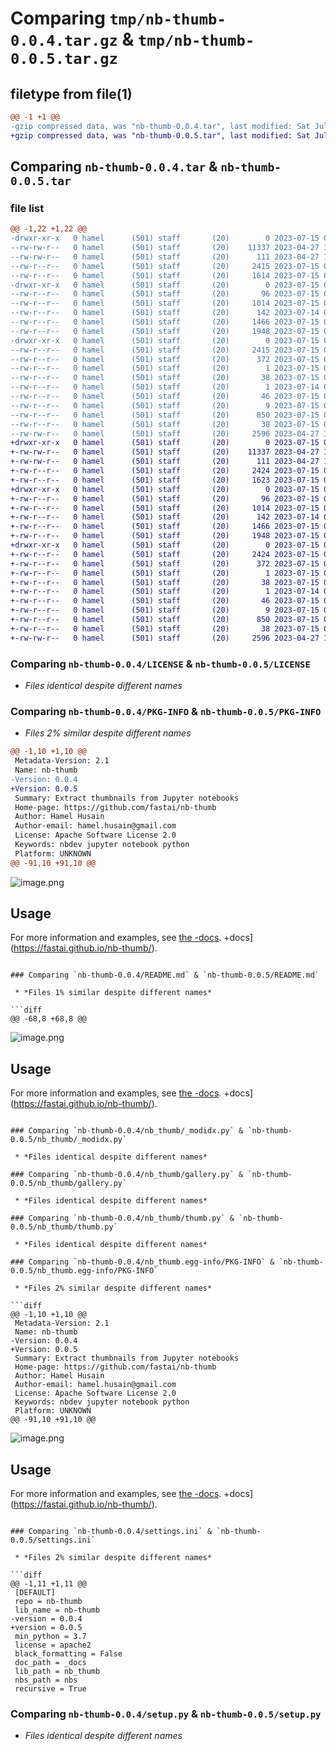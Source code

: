 # Comparing `tmp/nb-thumb-0.0.4.tar.gz` & `tmp/nb-thumb-0.0.5.tar.gz`

## filetype from file(1)

```diff
@@ -1 +1 @@
-gzip compressed data, was "nb-thumb-0.0.4.tar", last modified: Sat Jul 15 06:01:13 2023, max compression
+gzip compressed data, was "nb-thumb-0.0.5.tar", last modified: Sat Jul 15 06:02:21 2023, max compression
```

## Comparing `nb-thumb-0.0.4.tar` & `nb-thumb-0.0.5.tar`

### file list

```diff
@@ -1,22 +1,22 @@
-drwxr-xr-x   0 hamel      (501) staff       (20)        0 2023-07-15 06:01:13.157323 nb-thumb-0.0.4/
--rw-rw-r--   0 hamel      (501) staff       (20)    11337 2023-04-27 10:12:58.000000 nb-thumb-0.0.4/LICENSE
--rw-rw-r--   0 hamel      (501) staff       (20)      111 2023-04-27 10:12:58.000000 nb-thumb-0.0.4/MANIFEST.in
--rw-r--r--   0 hamel      (501) staff       (20)     2415 2023-07-15 06:01:13.157170 nb-thumb-0.0.4/PKG-INFO
--rw-r--r--   0 hamel      (501) staff       (20)     1614 2023-07-15 06:00:58.000000 nb-thumb-0.0.4/README.md
-drwxr-xr-x   0 hamel      (501) staff       (20)        0 2023-07-15 06:01:13.155963 nb-thumb-0.0.4/nb_thumb/
--rw-r--r--   0 hamel      (501) staff       (20)       96 2023-07-15 06:01:07.000000 nb-thumb-0.0.4/nb_thumb/__init__.py
--rw-r--r--   0 hamel      (501) staff       (20)     1014 2023-07-15 06:01:07.000000 nb-thumb-0.0.4/nb_thumb/_modidx.py
--rw-r--r--   0 hamel      (501) staff       (20)      142 2023-07-14 03:45:28.000000 nb-thumb-0.0.4/nb_thumb/core.py
--rw-r--r--   0 hamel      (501) staff       (20)     1466 2023-07-15 06:01:07.000000 nb-thumb-0.0.4/nb_thumb/gallery.py
--rw-r--r--   0 hamel      (501) staff       (20)     1948 2023-07-15 06:01:07.000000 nb-thumb-0.0.4/nb_thumb/thumb.py
-drwxr-xr-x   0 hamel      (501) staff       (20)        0 2023-07-15 06:01:13.156973 nb-thumb-0.0.4/nb_thumb.egg-info/
--rw-r--r--   0 hamel      (501) staff       (20)     2415 2023-07-15 06:01:12.000000 nb-thumb-0.0.4/nb_thumb.egg-info/PKG-INFO
--rw-r--r--   0 hamel      (501) staff       (20)      372 2023-07-15 06:01:13.000000 nb-thumb-0.0.4/nb_thumb.egg-info/SOURCES.txt
--rw-r--r--   0 hamel      (501) staff       (20)        1 2023-07-15 06:01:12.000000 nb-thumb-0.0.4/nb_thumb.egg-info/dependency_links.txt
--rw-r--r--   0 hamel      (501) staff       (20)       38 2023-07-15 06:01:12.000000 nb-thumb-0.0.4/nb_thumb.egg-info/entry_points.txt
--rw-r--r--   0 hamel      (501) staff       (20)        1 2023-07-14 05:34:35.000000 nb-thumb-0.0.4/nb_thumb.egg-info/not-zip-safe
--rw-r--r--   0 hamel      (501) staff       (20)       46 2023-07-15 06:01:12.000000 nb-thumb-0.0.4/nb_thumb.egg-info/requires.txt
--rw-r--r--   0 hamel      (501) staff       (20)        9 2023-07-15 06:01:13.000000 nb-thumb-0.0.4/nb_thumb.egg-info/top_level.txt
--rw-r--r--   0 hamel      (501) staff       (20)      850 2023-07-15 06:01:07.000000 nb-thumb-0.0.4/settings.ini
--rw-r--r--   0 hamel      (501) staff       (20)       38 2023-07-15 06:01:13.157366 nb-thumb-0.0.4/setup.cfg
--rw-rw-r--   0 hamel      (501) staff       (20)     2596 2023-04-27 10:12:58.000000 nb-thumb-0.0.4/setup.py
+drwxr-xr-x   0 hamel      (501) staff       (20)        0 2023-07-15 06:02:21.318692 nb-thumb-0.0.5/
+-rw-rw-r--   0 hamel      (501) staff       (20)    11337 2023-04-27 10:12:58.000000 nb-thumb-0.0.5/LICENSE
+-rw-rw-r--   0 hamel      (501) staff       (20)      111 2023-04-27 10:12:58.000000 nb-thumb-0.0.5/MANIFEST.in
+-rw-r--r--   0 hamel      (501) staff       (20)     2424 2023-07-15 06:02:21.318534 nb-thumb-0.0.5/PKG-INFO
+-rw-r--r--   0 hamel      (501) staff       (20)     1623 2023-07-15 06:02:09.000000 nb-thumb-0.0.5/README.md
+drwxr-xr-x   0 hamel      (501) staff       (20)        0 2023-07-15 06:02:21.316984 nb-thumb-0.0.5/nb_thumb/
+-rw-r--r--   0 hamel      (501) staff       (20)       96 2023-07-15 06:02:16.000000 nb-thumb-0.0.5/nb_thumb/__init__.py
+-rw-r--r--   0 hamel      (501) staff       (20)     1014 2023-07-15 06:02:16.000000 nb-thumb-0.0.5/nb_thumb/_modidx.py
+-rw-r--r--   0 hamel      (501) staff       (20)      142 2023-07-14 03:45:28.000000 nb-thumb-0.0.5/nb_thumb/core.py
+-rw-r--r--   0 hamel      (501) staff       (20)     1466 2023-07-15 06:02:16.000000 nb-thumb-0.0.5/nb_thumb/gallery.py
+-rw-r--r--   0 hamel      (501) staff       (20)     1948 2023-07-15 06:02:16.000000 nb-thumb-0.0.5/nb_thumb/thumb.py
+drwxr-xr-x   0 hamel      (501) staff       (20)        0 2023-07-15 06:02:21.318338 nb-thumb-0.0.5/nb_thumb.egg-info/
+-rw-r--r--   0 hamel      (501) staff       (20)     2424 2023-07-15 06:02:20.000000 nb-thumb-0.0.5/nb_thumb.egg-info/PKG-INFO
+-rw-r--r--   0 hamel      (501) staff       (20)      372 2023-07-15 06:02:21.000000 nb-thumb-0.0.5/nb_thumb.egg-info/SOURCES.txt
+-rw-r--r--   0 hamel      (501) staff       (20)        1 2023-07-15 06:02:20.000000 nb-thumb-0.0.5/nb_thumb.egg-info/dependency_links.txt
+-rw-r--r--   0 hamel      (501) staff       (20)       38 2023-07-15 06:02:21.000000 nb-thumb-0.0.5/nb_thumb.egg-info/entry_points.txt
+-rw-r--r--   0 hamel      (501) staff       (20)        1 2023-07-14 05:34:35.000000 nb-thumb-0.0.5/nb_thumb.egg-info/not-zip-safe
+-rw-r--r--   0 hamel      (501) staff       (20)       46 2023-07-15 06:02:21.000000 nb-thumb-0.0.5/nb_thumb.egg-info/requires.txt
+-rw-r--r--   0 hamel      (501) staff       (20)        9 2023-07-15 06:02:21.000000 nb-thumb-0.0.5/nb_thumb.egg-info/top_level.txt
+-rw-r--r--   0 hamel      (501) staff       (20)      850 2023-07-15 06:02:16.000000 nb-thumb-0.0.5/settings.ini
+-rw-r--r--   0 hamel      (501) staff       (20)       38 2023-07-15 06:02:21.318740 nb-thumb-0.0.5/setup.cfg
+-rw-rw-r--   0 hamel      (501) staff       (20)     2596 2023-04-27 10:12:58.000000 nb-thumb-0.0.5/setup.py
```

### Comparing `nb-thumb-0.0.4/LICENSE` & `nb-thumb-0.0.5/LICENSE`

 * *Files identical despite different names*

### Comparing `nb-thumb-0.0.4/PKG-INFO` & `nb-thumb-0.0.5/PKG-INFO`

 * *Files 2% similar despite different names*

```diff
@@ -1,10 +1,10 @@
 Metadata-Version: 2.1
 Name: nb-thumb
-Version: 0.0.4
+Version: 0.0.5
 Summary: Extract thumbnails from Jupyter notebooks
 Home-page: https://github.com/fastai/nb-thumb
 Author: Hamel Husain
 Author-email: hamel.husain@gmail.com
 License: Apache Software License 2.0
 Keywords: nbdev jupyter notebook python
 Platform: UNKNOWN
@@ -91,10 +91,10 @@
 ```
 
 ![image.png](index_files/figure-commonmark/cell-13-1-f2854a9b-19e7-4f38-ae0b-894462a88e09.png)
 
 ## Usage
 
 For more information and examples, see [the
-docs](https://fastai.github.io/).
+docs](https://fastai.github.io/nb-thumb/).
```

### Comparing `nb-thumb-0.0.4/README.md` & `nb-thumb-0.0.5/README.md`

 * *Files 1% similar despite different names*

```diff
@@ -68,8 +68,8 @@
 ```
 
 ![image.png](index_files/figure-commonmark/cell-13-1-f2854a9b-19e7-4f38-ae0b-894462a88e09.png)
 
 ## Usage
 
 For more information and examples, see [the
-docs](https://fastai.github.io/).
+docs](https://fastai.github.io/nb-thumb/).
```

### Comparing `nb-thumb-0.0.4/nb_thumb/_modidx.py` & `nb-thumb-0.0.5/nb_thumb/_modidx.py`

 * *Files identical despite different names*

### Comparing `nb-thumb-0.0.4/nb_thumb/gallery.py` & `nb-thumb-0.0.5/nb_thumb/gallery.py`

 * *Files identical despite different names*

### Comparing `nb-thumb-0.0.4/nb_thumb/thumb.py` & `nb-thumb-0.0.5/nb_thumb/thumb.py`

 * *Files identical despite different names*

### Comparing `nb-thumb-0.0.4/nb_thumb.egg-info/PKG-INFO` & `nb-thumb-0.0.5/nb_thumb.egg-info/PKG-INFO`

 * *Files 2% similar despite different names*

```diff
@@ -1,10 +1,10 @@
 Metadata-Version: 2.1
 Name: nb-thumb
-Version: 0.0.4
+Version: 0.0.5
 Summary: Extract thumbnails from Jupyter notebooks
 Home-page: https://github.com/fastai/nb-thumb
 Author: Hamel Husain
 Author-email: hamel.husain@gmail.com
 License: Apache Software License 2.0
 Keywords: nbdev jupyter notebook python
 Platform: UNKNOWN
@@ -91,10 +91,10 @@
 ```
 
 ![image.png](index_files/figure-commonmark/cell-13-1-f2854a9b-19e7-4f38-ae0b-894462a88e09.png)
 
 ## Usage
 
 For more information and examples, see [the
-docs](https://fastai.github.io/).
+docs](https://fastai.github.io/nb-thumb/).
```

### Comparing `nb-thumb-0.0.4/settings.ini` & `nb-thumb-0.0.5/settings.ini`

 * *Files 2% similar despite different names*

```diff
@@ -1,11 +1,11 @@
 [DEFAULT]
 repo = nb-thumb
 lib_name = nb-thumb
-version = 0.0.4
+version = 0.0.5
 min_python = 3.7
 license = apache2
 black_formatting = False
 doc_path = _docs
 lib_path = nb_thumb
 nbs_path = nbs
 recursive = True
```

### Comparing `nb-thumb-0.0.4/setup.py` & `nb-thumb-0.0.5/setup.py`

 * *Files identical despite different names*

